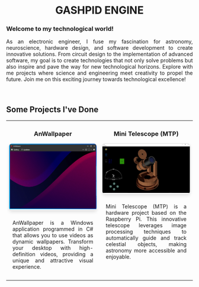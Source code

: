 # <div align="center">GASHPID ENGINE</div>

<h3>Welcome to my technological world!</h3>

<p align="justify">
  As an electronic engineer, I fuse my fascination for astronomy, neuroscience, hardware design, and software development to create innovative solutions. From circuit design to the implementation of advanced software, my goal is to create technologies that not only solve problems but also inspire and pave the way for new technological horizons. Explore with me projects where science and engineering meet creativity to propel the future. Join me on this exciting journey towards technological excellence!
</p>

<br>

## Some Projects I've Done

<table>
  <tr>
    <td style="width:50%; text-align: center; vertical-align: top;" align="justify">
      <h3>AnWallpaper</h3>
      <a href="https://github.com/AnWallpaper/AnWallpaper">
        <div style="border: 1px solid #ddd; border-radius: 8px; overflow: hidden; box-shadow: 0 4px 8px rgba(0, 0, 0, 0.1); width: auto; margin: auto;">
          <img src="src/AnWallpaper/AnWallpaper.png" alt="Project Image 1" style="width: 100%; height: auto; object-fit: cover;">
        </div>
      </a>
        <p style="text-align: justify; padding: 10px;">
          AnWallpaper is a Windows application programmed in C# that allows you to use videos as dynamic wallpapers. Transform your desktop with high-definition videos, providing a unique and attractive visual experience.
        </p>
    </td>
    <td style="width:50%; text-align: center; vertical-align: top;" align="justify">
      <h3>Mini Telescope (MTP)</h3>
      <a href="https://github.com/Gashpid/MTP">
        <div style="border: 1px solid #ddd; border-radius: 8px; overflow: hidden; box-shadow: 0 4px 8px rgba(0, 0, 0, 0.1); width: auto; margin: auto;">
          <img src="src/MTP/MTP.jpeg" alt="Project Image 2" style="width: 100%; height: auto; object-fit: cover;">
        </div>
      </a>
        <p style="text-align: justify; padding: 10px;">
          Mini Telescope (MTP) is a hardware project based on the Raspberry Pi. This innovative telescope leverages image processing techniques to automatically guide and track celestial objects, making astronomy more accessible and enjoyable.
        </p>
    </td>
  </tr>
</table>
